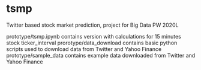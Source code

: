 # tsmp
Twitter based stock market prediction, project for Big Data PW 2020L 

prototype/tsmp.ipynb contains version with calculations for 15 minutes stock ticker_interval
prorotype/data_download contains basic python scripts used to download data from Twitter and Yahoo Finance
prototype/sample_data contains example data downloaded from Twitter and Yahoo Finance
